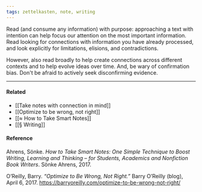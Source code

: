 ```yaml
---
tags: zettelkasten, note, writing
---
```


Read (and consume any information) with purpose: approaching a text with intention can help focus our attention on the most important information. Read looking for connections with information you have already processed, and look explicitly for limitations, elisions, and contradictions.

However, also read broadly to help create connections across different contexts and to help evolve ideas over time. And, be wary of confirmation bias. Don't be afraid to actively seek disconfirming evidence.

---

#### Related

- [[Take notes with connection in mind]]
- [[Optimize to be wrong, not right]]
- [[≈ How to Take Smart Notes]]
- [[§ Writing]]

#### Reference

Ahrens, Sönke. _How to Take Smart Notes: One Simple Technique to Boost Writing, Learning and Thinking – for Students, Academics and Nonfiction Book Writers_. Sönke Ahrens, 2017.

O’Reilly, Barry. _“Optimize to Be Wrong, Not Right.”_ Barry O’Reilly (blog), April 6, 2017. https://barryoreilly.com/optimize-to-be-wrong-not-right/
